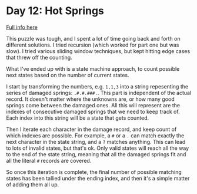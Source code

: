 # Day 12: Hot Springs

[Full info here](https://adventofcode.com/2023/day/12)

This puzzle was tough, and I spent a lot of time going back and forth on
different solutions. I tried recursion (which worked for part one but was
slow). I tried various sliding window techniques, but kept hitting edge
cases that threw off the counting.

What I've ended up with is a state machine approach, to count possible next
states based on the number of current states.

I start by transforming the numbers, e.g. `1,1,3` into a string repesenting
the series of damaged springs: `.#.#.###.`. This part is independent of the
actual record. It doesn't matter where the unknowns are, or how many good
springs come between the damaged ones. All this will represent are the indexes
of consecutive damaged springs that we need to keep track of. Each index into
this string will be a state that gets counted.

Then I iterate each character in the damage record, and keep count of which
indexes are possible. For example, a `#` or a `.` can match exactly the next
character in the state string, and a `?` matches anything. This can lead to
lots of invalid states, but that's ok. Only valid states will reach all the way
to the end of the state string, meaning that all the damaged springs fit
and all the literal `#` records are covered.

So once this iteration is complete, the final number of possible matching
states has been tallied under the ending index, and then it's a simple
matter of adding them all up.







